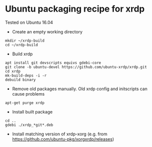# Ubuntu packaging recipe for xrdp

Tested on Ubuntu 16.04

* Create an empty working directory
 ```
mkdir ~/xrdp-build
cd ~/xrdp-build
 ```

* Build xrdp
 ```
apt install git devscripts equivs gdebi-core
git clone -b ubuntu-devel https://github.com/ubuntu-xrdp/xrdp.git
cd xrdp
mk-build-deps -i -r
debuild binary
 ```

* Remove old packages manually. Old xrdp config and initscripts can cause problems
 ```
apt-get purge xrdp
 ```

* Install built package
 ```
cd ..
gdebi ./xrdp_*git*.deb
 ```
 
* Install matching version of xrdp-xorg (e.g. from https://github.com/ubuntu-pkg/xorgxrdp/releases)
